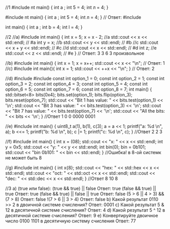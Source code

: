 //1
#include <iostream>
nt main() {
int a ;
int 5 = 4;
int л = 4;
}

#include <iostream>
nt main() {
int a ;
int 5 = 4;
int л = 4;
}
// Ответ: 
#include <iostream>

int main() {
int a ;
int b = 4;
int l = 4;
}

//2
//a)
#include <iostream>
int main() {
int x = 5;
x = x - 2;
//a
std::cout << x << std::endl; // #a
int y = x;
//b
std::cout << y << std::endl; // #b
//c
std::cout << x + y << std::endl; // #c
//d
std::cout << x << std::endl; // #d
int z;
//e
std::cout << z << std::endl; // #e
}
// Ответ: 3 3 6 3 произвольное

//b)
#include <iostream>
int main() {
int x = 1;
x = x++;
std::cout << x << "\n";
// Ответ: 1
//c)
#include <iostream>
int main(){
int x = 1;
std::cout << ++x << "\n";
}
// Ответ: 2

//d)
#include <iostream>
#include <bitset>
const int option_1 = 0;
const int option_2 = 1;
const int option_3 = 2;
const int option_4 = 3;
const int option_5 = 4;
const int option_6 = 5;
const int option_7 = 6;
const int option_8 = 7;
int main() {
std::bitset<8> bits(0x4);
bits.set(option_1);
bits.flip(option_3);
bits.reset(option_7);
std::cout << "Bit 1 has value: " << bits.test(option_1) << '\n';
std::cout << "Bit 3 has value: " << bits.test(option_3) << '\n';
std::cout << "Bit 7 has value: " << bits.test(option_7) << '\n';
std::cout << "All the bits: " << bits << '\n';
}
//Ответ 1 0 0 0000 0001 

//e)
#include <iostream>
int main() {
uint8_t a(1), b(1), c(3);
a = a << 1;
printf("a: %d \n", a);
b <<= 1;
printf("b: %d \n", b);
c |= 1;
printf("c: %d \n", c);
}
//Ответ 2 2 3

//f)
#include <iostream>
int main() {
int x = (08); 
std::cout << "x: " << x << std::endl;
int y = 0x5;
std::cout << "y: " << y << std::endl;
int bin(0);
bin = 0b101;
std::cout << "bin 0b101: " << bin << std::endl;
}
//Ошибка! в 8-ой системк не может быть 8

//g)
#include <iostream>
int main() {
int x{8};
std::cout << "hex: " << std::hex << x << std::endl;
std::cout << "oct: " << std::oct << x << std::endl;
std::cout << "dec: " << std::dec << x << std::endl;
}
//Ответ 8 10 8

//3
a) (true или false):
(true && true) || false Ответ: true
(false && true) || true  Ответ: true
(false && true) || false || true Ответ: false
(5 > 6 || 4 > 3) && (7 > 8)  Ответ: false
!(7 > 6 || 3 > 4) Ответ: false
b) Какой результат 0110 >> 2 в двоичной системе счисления? Ответ: 0001
c) Какой результат 5 & 12 в десятичной системе счисления? Ответ: 4
d) Какой результат 5 ^ 12 в десятичной системе счисления? Ответ: 9
e) Конвертируйте двоичное число 0100 1101 в десятичную систему счисления Ответ: 77
